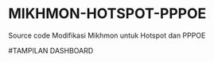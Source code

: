 # MIKHMON-HOTSPOT-PPPOE
Source code Modifikasi Mikhmon untuk Hotspot dan PPPOE

#TAMPILAN DASHBOARD
